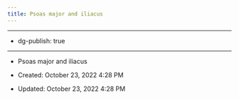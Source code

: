 ```yaml
---
title: Psoas major and iliacus
---
```


- --

- dg-publish: true

- --

- Psoas major and iliacus

- Created: October 23, 2022 4:28 PM

- Updated: October 23, 2022 4:28 PM
